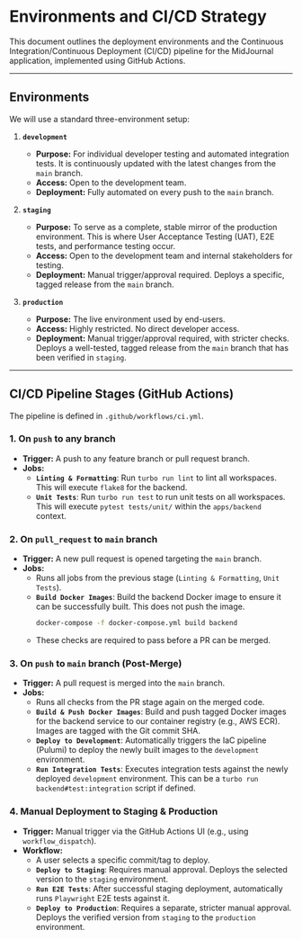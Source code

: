 # Environments and CI/CD Strategy

This document outlines the deployment environments and the Continuous Integration/Continuous Deployment (CI/CD) pipeline for the MidJournal application, implemented using GitHub Actions.

---

## Environments

We will use a standard three-environment setup:

1.  **`development`**

    - **Purpose:** For individual developer testing and automated integration tests. It is continuously updated with the latest changes from the `main` branch.
    - **Access:** Open to the development team.
    - **Deployment:** Fully automated on every push to the `main` branch.

2.  **`staging`**

    - **Purpose:** To serve as a complete, stable mirror of the production environment. This is where User Acceptance Testing (UAT), E2E tests, and performance testing occur.
    - **Access:** Open to the development team and internal stakeholders for testing.
    - **Deployment:** Manual trigger/approval required. Deploys a specific, tagged release from the `main` branch.

3.  **`production`**
    - **Purpose:** The live environment used by end-users.
    - **Access:** Highly restricted. No direct developer access.
    - **Deployment:** Manual trigger/approval required, with stricter checks. Deploys a well-tested, tagged release from the `main` branch that has been verified in `staging`.

---

## CI/CD Pipeline Stages (GitHub Actions)

The pipeline is defined in `.github/workflows/ci.yml`.

### 1. On `push` to any branch

- **Trigger:** A push to any feature branch or pull request branch.
- **Jobs:**
  - **`Linting & Formatting`**: Run `turbo run lint` to lint all workspaces. This will execute `flake8` for the backend.
  - **`Unit Tests`**: Run `turbo run test` to run unit tests on all workspaces. This will execute `pytest tests/unit/` within the `apps/backend` context.

### 2. On `pull_request` to `main` branch

- **Trigger:** A new pull request is opened targeting the `main` branch.
- **Jobs:**
  - Runs all jobs from the previous stage (`Linting & Formatting`, `Unit Tests`).
  - **`Build Docker Images`**: Build the backend Docker image to ensure it can be successfully built. This does not push the image.
    ```bash
    docker-compose -f docker-compose.yml build backend
    ```
  - These checks are required to pass before a PR can be merged.

### 3. On `push` to `main` branch (Post-Merge)

- **Trigger:** A pull request is merged into the `main` branch.
- **Jobs:**
  - Runs all checks from the PR stage again on the merged code.
  - **`Build & Push Docker Images`**: Build and push tagged Docker images for the backend service to our container registry (e.g., AWS ECR). Images are tagged with the Git commit SHA.
  - **`Deploy to Development`**: Automatically triggers the IaC pipeline (Pulumi) to deploy the newly built images to the `development` environment.
  - **`Run Integration Tests`**: Executes integration tests against the newly deployed `development` environment. This can be a `turbo run backend#test:integration` script if defined.

### 4. Manual Deployment to Staging & Production

- **Trigger:** Manual trigger via the GitHub Actions UI (e.g., using `workflow_dispatch`).
- **Workflow:**
  - A user selects a specific commit/tag to deploy.
  - **`Deploy to Staging`**: Requires manual approval. Deploys the selected version to the `staging` environment.
  - **`Run E2E Tests`**: After successful staging deployment, automatically runs `Playwright` E2E tests against it.
  - **`Deploy to Production`**: Requires a separate, stricter manual approval. Deploys the verified version from `staging` to the `production` environment.
